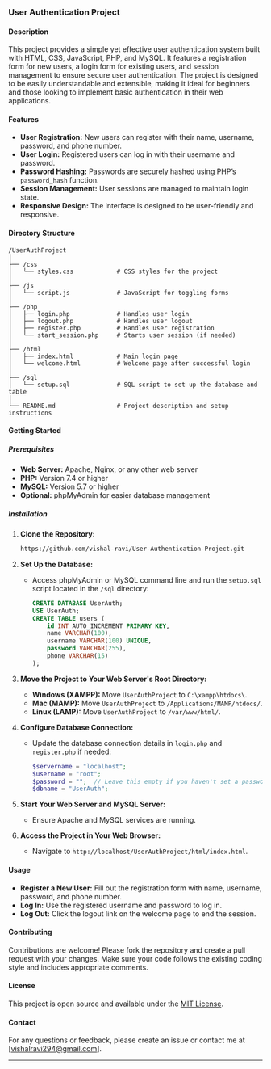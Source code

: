 ### User Authentication Project

#### Description

This project provides a simple yet effective user authentication system built with HTML, CSS, JavaScript, PHP, and MySQL. It features a registration form for new users, a login form for existing users, and session management to ensure secure user authentication. The project is designed to be easily understandable and extensible, making it ideal for beginners and those looking to implement basic authentication in their web applications.

#### Features

- **User Registration:** New users can register with their name, username, password, and phone number.
- **User Login:** Registered users can log in with their username and password.
- **Password Hashing:** Passwords are securely hashed using PHP’s `password_hash` function.
- **Session Management:** User sessions are managed to maintain login state.
- **Responsive Design:** The interface is designed to be user-friendly and responsive.

#### Directory Structure

```
/UserAuthProject
│
├── /css
│   └── styles.css            # CSS styles for the project
│
├── /js
│   └── script.js             # JavaScript for toggling forms
│
├── /php
│   ├── login.php             # Handles user login
│   ├── logout.php            # Handles user logout
│   ├── register.php          # Handles user registration
│   └── start_session.php     # Starts user session (if needed)
│
├── /html
│   ├── index.html            # Main login page
│   └── welcome.html          # Welcome page after successful login
│
├── /sql
│   └── setup.sql             # SQL script to set up the database and table
│
└── README.md                 # Project description and setup instructions
```

#### Getting Started

##### Prerequisites

- **Web Server:** Apache, Nginx, or any other web server
- **PHP:** Version 7.4 or higher
- **MySQL:** Version 5.7 or higher
- **Optional:** phpMyAdmin for easier database management

##### Installation

1. **Clone the Repository:**
   ```sh
   https://github.com/vishal-ravi/User-Authentication-Project.git
   ```

2. **Set Up the Database:**
   - Access phpMyAdmin or MySQL command line and run the `setup.sql` script located in the `/sql` directory:
     ```sql
     CREATE DATABASE UserAuth;
     USE UserAuth;
     CREATE TABLE users (
         id INT AUTO_INCREMENT PRIMARY KEY,
         name VARCHAR(100),
         username VARCHAR(100) UNIQUE,
         password VARCHAR(255),
         phone VARCHAR(15)
     );
     ```

3. **Move the Project to Your Web Server's Root Directory:**
   - **Windows (XAMPP):** Move `UserAuthProject` to `C:\xampp\htdocs\`.
   - **Mac (MAMP):** Move `UserAuthProject` to `/Applications/MAMP/htdocs/`.
   - **Linux (LAMP):** Move `UserAuthProject` to `/var/www/html/`.

4. **Configure Database Connection:**
   - Update the database connection details in `login.php` and `register.php` if needed:
     ```php
     $servername = "localhost";
     $username = "root";
     $password = "";  // Leave this empty if you haven't set a password for MySQL
     $dbname = "UserAuth";
     ```

5. **Start Your Web Server and MySQL Server:**
   - Ensure Apache and MySQL services are running.

6. **Access the Project in Your Web Browser:**
   - Navigate to `http://localhost/UserAuthProject/html/index.html`.

#### Usage

- **Register a New User:** Fill out the registration form with name, username, password, and phone number.
- **Log In:** Use the registered username and password to log in.
- **Log Out:** Click the logout link on the welcome page to end the session.

#### Contributing

Contributions are welcome! Please fork the repository and create a pull request with your changes. Make sure your code follows the existing coding style and includes appropriate comments.

#### License

This project is open source and available under the [MIT License](LICENSE).

#### Contact

For any questions or feedback, please create an issue or contact me at [vishalravi294@gmail.com].

---
